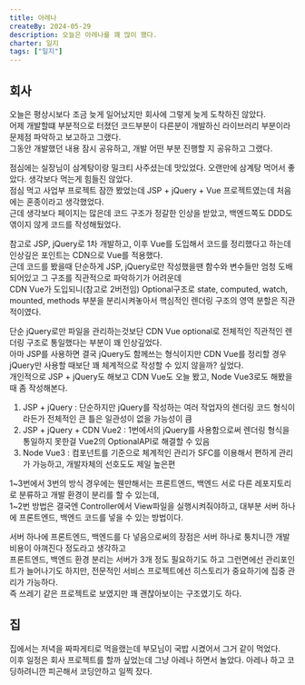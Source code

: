 ```yaml
---
title: 아레나
createBy: 2024-05-29
description: 오늘은 아레나를 꽤 많이 했다.
charter: 일지
tags: ["일지"]
---
```


## 회사

오늘은 평상시보다 조금 늦게 일어났지만 회사에 그렇게 늦게 도착하진 않았다.  
어제 개발할떄 부분적으로 터졌던 코드부분이 다른분이 개발하신 라이브러리 부분이라 문제점 파악하고 보고하고 그랬다.  
그동안 개발했던 내용 잠시 공유하고, 개발 어떤 부분 진행할 지 공유하고 그랬다.

점심에는 실장님이 삼계탕이랑 밀크티 사주셨는데 맛있었다. 오랜만에 삼계탕 먹어서 좋았다. 생각보다 먹는게 힘들진 않았다.  
점심 먹고 사업부 프로젝트 잠깐 봤었는데 JSP + jQuery + Vue 프로젝트였는데 처음에는 혼종이라고 생각했었다.  
근데 생각보다 페이지는 많은데 코드 구조가 정갈한 인상을 받았고, 백엔드쪽도 DDD도 엮이지 않게 코드를 작성해뒀었다.

참고로 JSP, jQuery로 1차 개발하고, 이후 Vue를 도입해서 코드를 정리했다고 하는데 인상깊은 포인트는 CDN으로 Vue를 적용했다.  
근데 코드를 봤을때 단순하게 JSP, jQuery로만 작성했을땐 함수와 변수들만 엄청 도배되어있고 그 구조를 직관적으로 파악하기가 어려운데  
CDN Vue가 도입되니(참고로 2버전임) Optional구조로 state, computed, watch, mounted, methods 부분을 분리시켜놓아서 핵심적인 렌더링 구조의 영역 분할은 직관적이였다.

단순 jQuery로만 파일을 관리하는것보단 CDN Vue optional로 전체적인 직관적인 렌더링 구조로 통일했다는 부분이 꽤 인상깊었다.  
아마 JSP를 사용하면 결국 jQuery도 함께쓰는 형식이지만 CDN Vue를 정리할 경우 jQuery만 사용할 때보단 꽤 체계적으로 작성할 수 있지 않을까? 싶었다.  
개인적으로 JSP + jQuery도 해보고 CDN Vue도 오늘 봤고, Node Vue3로도 해봤을때 좀 작성해본다.

1. JSP + jQuery : 단순하지만 jQuery를 작성하는 여러 작업자의 렌더링 코드 형식이라든가 전체적인 큰 틀은 일관성이 없을 가능성이 큼
2. JSP + jQuery + CDN Vue2 : 1번에서의 jQuery를 사용함으로써 렌더링 형식을 통일하지 못한걸 Vue2의 OptionalAPI로 해결할 수 있음
3. Node Vue3 : 컴포넌트를 기준으로 체계적인 관리가 SFC를 이용해서 편하게 관리가 가능하고, 개발자체의 선호도도 제일 높은편

1~3번에서 3번의 방식 경우에는 웬만해서는 프론트엔드, 백엔드 서로 다른 레포지토리로 분류하고 개발 환경이 분리를 할 수 있는데,  
1~2번 방법은 결국엔 Controller에서 View파일을 실행시켜줘야하고, 대부분 서버 하나에 프론트엔드, 백엔드 코드를 넣을 수 있는 방법이다.

서버 하나에 프론트엔드, 백엔드를 다 넣음으로써의 장점은 서버 하나로 퉁치니깐 개발 비용이 아껴진다 정도라고 생각하고  
프론트엔드, 백엔드 환경 분리는 서버가 3개 정도 필요하기도 하고 그런면에선 관리포인트가 늘어나기도 하지만, 전문적인 서비스 프로젝트에선 히스토리가 중요하기에 집중 관리가 가능하다.  
즉 쓰레기 같은 프로젝트로 보였지만 꽤 괜찮아보이는 구조였기도 하다.

## 집

집에서는 저녁을 짜파게티로 먹을랬는데 부모님이 국밥 시켰어서 그거 같이 먹었다.  
이후 일정은 회사 프로젝트를 할까 싶었는데 그냥 아레나 하면서 놀았다. 아레나 하고 코딩하려니깐 피곤해서 코딩안하고 일찍 잤다.
